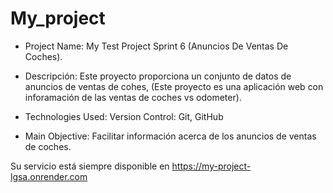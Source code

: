 # My_project
- Project Name:
    My Test Project Sprint 6 (Anuncios De Ventas De Coches).

- Descripción:
    Este proyecto proporciona un conjunto de datos de anuncios de ventas de cohes, (Este proyecto es una aplicación web con inforamación de las ventas de coches vs odometer).

- Technologies Used: 
    Version Control: Git, GitHub

- Main Objective:
    Facilitar información acerca de los anuncios de ventas de coches.

Su servicio está siempre disponible en https://my-project-lgsa.onrender.com